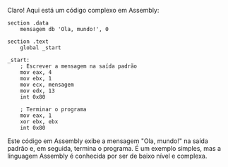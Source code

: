 Claro! Aqui está um código complexo em Assembly:

```assembly
section .data
    mensagem db 'Ola, mundo!', 0

section .text
    global _start

_start:
    ; Escrever a mensagem na saída padrão
    mov eax, 4
    mov ebx, 1
    mov ecx, mensagem
    mov edx, 13
    int 0x80

    ; Terminar o programa
    mov eax, 1
    xor ebx, ebx
    int 0x80
```

Este código em Assembly exibe a mensagem "Ola, mundo!" na saída padrão e, em seguida, termina o programa. É um exemplo simples, mas a linguagem Assembly é conhecida por ser de baixo nível e complexa.